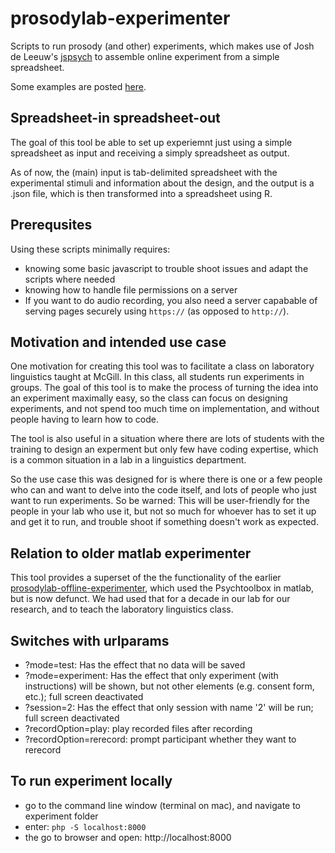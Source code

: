 # prosodylab-experimenter

Scripts to run prosody (and other) experiments, which makes use of Josh de Leeuw's [jspsych](https://www.jspsych.org/) to assemble online experiment from a simple spreadsheet. 

Some examples are posted [here](https://prosodylab.org/experimenter/examples).

## Spreadsheet-in spreadsheet-out

The goal of this tool be able to set up experiemnt just using a simple spreadsheet as input and receiving a simply spreadsheet as output. 

As of now, the (main) input is tab-delimited spreadsheet with the experimental stimuli and information about the design, and the output is a .json file, which is then transformed into a spreadsheet using R.

## Prerequsites

Using these scripts minimally requires:

* knowing some basic javascript to trouble shoot issues and adapt the scripts where needed
* knowing how to handle file permissions on a server
* If you want to do audio recording, you also need a server capabable of serving pages securely using `https://` (as opposed to `http://`).

## Motivation and intended use case

One motivation for creating this tool was to facilitate a class on laboratory linguistics taught at McGill. In this class, all students run experiments in groups. The goal of this tool is to make the process of turning the idea into an experiment maximally easy, so the class can focus on designing experiments, and not spend too much time on implementation, and without people having to learn how to code. 

The tool is also useful in a situation where there are lots of students with the training to design an experment but only few have coding expertise, which is a common situation in a lab in a linguistics department. 

So the use case this was designed for is where there is one or a few people who can and want to delve into the code itself, and lots of people who just want to run experiments. So be warned: This will be user-friendly for the people in your lab who use it, but not so much for whoever has to set it up and get it to run, and trouble shoot if something doesn't work as expected.

## Relation to older matlab experimenter

This tool provides a superset of the the functionality of the earlier [prosodylab-offline-experimenter](https://github.com/prosodylab/prosodylab-experimenter), which used the Psychtoolbox in matlab, but is now defunct. We had used that for a decade in our lab for our research, and to teach the laboratory linguistics class. 


## Switches with urlparams

* ?mode=test: Has the effect that no data will be saved
* ?mode=experiment: Has the effect that only experiment (with instructions) will be shown, but not other elements (e.g. consent form, etc.); full screen deactivated
* ?session=2: Has the effect that only session with name '2' will be run; full screen deactivated
* ?recordOption=play: play recorded files after recording
* ?recordOption=rerecord: prompt participant whether they want to rerecord


## To run experiment locally

* go to the command line window (terminal on mac), and navigate to experiment folder
* enter: `php -S localhost:8000`
* the go to browser and open: http://localhost:8000


